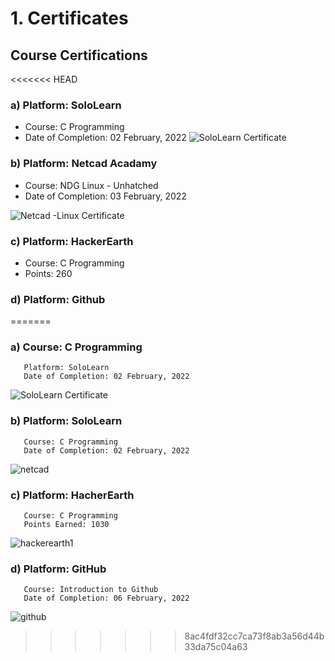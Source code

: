 # 1. Certificates
## Course Certifications
<<<<<<< HEAD
### a) Platform: SoloLearn
* Course: C Programming 
* Date of Completion: 02 February, 2022
 ![SoloLearn Certificate](https://github.com/LTTS_Github/M1_OnlineCalendar_App/blob/0_Certificates/SoloLearn_Certificate.png)

### b) Platform: Netcad Acadamy
 * Course: NDG Linux - Unhatched 
 * Date of Completion: 03 February, 2022

 ![Netcad -Linux Certificate](https://github.com/LTTS_Github/M1_OnlineCalendar_App/blob/0_Certificates/netcad.png)

### c) Platform: HackerEarth
* Course: C Programming 
* Points: 260

### d) Platform: Github 
=======
### a) Course: C Programming 
       Platform: SoloLearn
       Date of Completion: 02 February, 2022
 ![SoloLearn Certificate](https://user-images.githubusercontent.com/46949702/152684603-736ea0a1-f369-46f6-8f81-de0e71ba0117.png)

### b) Platform: SoloLearn
       Course: C Programming 
       Date of Completion: 02 February, 2022
![netcad](https://user-images.githubusercontent.com/46949702/152684556-84519530-f1a1-4adb-ae8a-55f82c9c48ca.png)
 
### c) Platform: HacherEarth
       Course: C Programming 
       Points Earned: 1030
![hackerearth1](https://user-images.githubusercontent.com/46949702/153260475-10c5262a-4819-42ac-83e1-b007f827bbdf.png)
       

### d) Platform: GitHub
       Course: Introduction to Github
       Date of Completion: 06 February, 2022
  ![github ](https://user-images.githubusercontent.com/46949702/152688149-280fca69-d125-49fe-8bbc-809f82035c7f.png)
>>>>>>> 8ac4fdf32cc7ca73f8ab3a56d44b33da75c04a63
